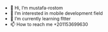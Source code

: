 - 👋 Hi, I’m mustafa-rostom
- 👀 I’m interested in mobile development field
- 🌱 I’m currently learning fltter
- 📫 How to reach me +201153699630

<!---
mustafa-rostom/mustafa-rostom is a ✨ special ✨ repository because its `README.md` (this file) appears on your GitHub profile.
You can click the Preview link to take a look at your changes.
--->
